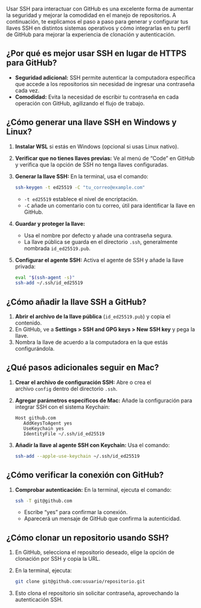 Usar SSH para interactuar con GitHub es una excelente forma de aumentar la seguridad y mejorar la comodidad en el manejo de repositorios. A continuación, te explicamos el paso a paso para generar y configurar tus llaves SSH en distintos sistemas operativos y cómo integrarlas en tu perfil de GitHub para mejorar la experiencia de clonación y autenticación.

## ¿Por qué es mejor usar SSH en lugar de HTTPS para GitHub?

- **Seguridad adicional:** SSH permite autenticar la computadora específica que accede a los repositorios sin necesidad de ingresar una contraseña cada vez.
- **Comodidad:** Evita la necesidad de escribir tu contraseña en cada operación con GitHub, agilizando el flujo de trabajo.

## ¿Cómo generar una llave SSH en Windows y Linux?

1. **Instalar WSL** si estás en Windows (opcional si usas Linux nativo).
2. **Verificar que no tienes llaves previas:** Ve al menú de “Code” en GitHub y verifica que la opción de SSH no tenga llaves configuradas.
3. **Generar la llave SSH:** En la terminal, usa el comando:
    
    ```bash
    ssh-keygen -t ed25519 -C "tu_correo@example.com"
    ```
    
    - `-t ed25519` establece el nivel de encriptación.
    - `-C` añade un comentario con tu correo, útil para identificar la llave en GitHub.
4. **Guardar y proteger la llave:**
    - Usa el nombre por defecto y añade una contraseña segura.
    - La llave pública se guarda en el directorio `.ssh`, generalmente nombrada `id_ed25519.pub`.
5. **Configurar el agente SSH:** Activa el agente de SSH y añade la llave privada:
    
    ```bash
    eval "$(ssh-agent -s)"
    ssh-add ~/.ssh/id_ed25519
    ```
    

## ¿Cómo añadir la llave SSH a GitHub?

1. **Abrir el archivo de la llave pública** (`id_ed25519.pub`) y copia el contenido.
2. En GitHub, ve a **Settings > SSH and GPG keys > New SSH key** y pega la llave.
3. Nombra la llave de acuerdo a la computadora en la que estás configurándola.

## ¿Qué pasos adicionales seguir en Mac?

1. **Crear el archivo de configuración SSH:** Abre o crea el archivo `config` dentro del directorio `.ssh`.
    
2. **Agregar parámetros específicos de Mac:** Añade la configuración para integrar SSH con el sistema Keychain:
    
    ```text
    Host github.com
       AddKeysToAgent yes
       UseKeychain yes
       IdentityFile ~/.ssh/id_ed25519
    ```
    
3. **Añadir la llave al agente SSH con Keychain:** Usa el comando:
    
    ```bash
    ssh-add --apple-use-keychain ~/.ssh/id_ed25519
    ```
    

## ¿Cómo verificar la conexión con GitHub?

1. **Comprobar autenticación:** En la terminal, ejecuta el comando:
    
    ```bash
    ssh -T git@github.com
    ```
    
    - Escribe “yes” para confirmar la conexión.
    - Aparecerá un mensaje de GitHub que confirma la autenticidad.

## ¿Cómo clonar un repositorio usando SSH?

1. En GitHub, selecciona el repositorio deseado, elige la opción de clonación por SSH y copia la URL.
2. En la terminal, ejecuta:
    
    ```bash
    git clone git@github.com:usuario/repositorio.git
    ```
    
3. Esto clona el repositorio sin solicitar contraseña, aprovechando la autenticación SSH.